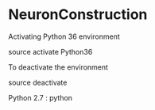 # NeuronConstruction


Activating Python 36 environment 

source activate Python36


To deactivate the environment

source deactivate


Python 2.7 : python 

